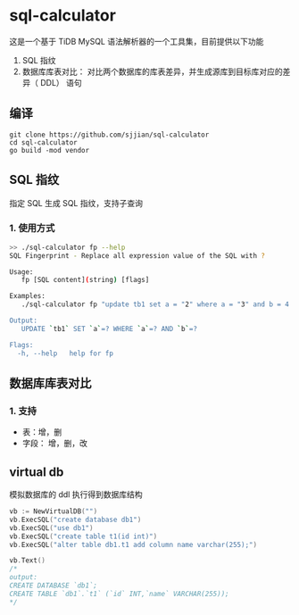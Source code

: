 # sql-calculator
这是一个基于 TiDB MySQL 语法解析器的一个工具集，目前提供以下功能
1. SQL 指纹
1. 数据库库表对比： 对比两个数据库的库表差异，并生成源库到目标库对应的差异（ DDL） 语句 
## 编译
```
git clone https://github.com/sjjian/sql-calculator
cd sql-calculator
go build -mod vendor
```
## SQL 指纹
指定 SQL 生成 SQL 指纹，支持子查询
### 1. 使用方式
```bash
>> ./sql-calculator fp --help
SQL Fingerprint - Replace all expression value of the SQL with ?

Usage:
   fp [SQL content](string) [flags]

Examples:
   ./sql-calculator fp "update tb1 set a = "2" where a = "3" and b = 4

Output:
   UPDATE `tb1` SET `a`=? WHERE `a`=? AND `b`=?

Flags:
  -h, --help   help for fp

```
## 数据库库表对比
### 1. 支持
* 表：增，删
* 字段： 增，删，改
 
## virtual db
模拟数据库的 ddl 执行得到数据库结构
```go
vb := NewVirtualDB("")
vb.ExecSQL("create database db1")
vb.ExecSQL("use db1")
vb.ExecSQL("create table t1(id int)")
vb.ExecSQL("alter table db1.t1 add column name varchar(255);")

vb.Text()
/* 
output:
CREATE DATABASE `db1`;
CREATE TABLE `db1`.`t1` (`id` INT,`name` VARCHAR(255));
*/
```

